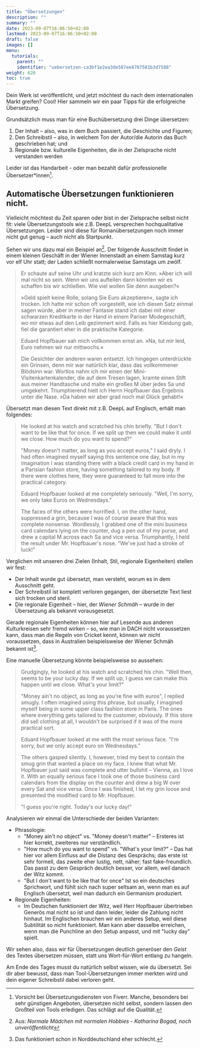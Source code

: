 ```yaml
---
title: "Übersetzungen"
description: ""
summary: ""
date: 2023-09-07T16:06:50+02:00
lastmod: 2023-09-07T16:06:50+02:00
draft: false
images: []
menu:
  tutorials:
    parent: ""
    identifier: "uebersetzen-ca3bf1e2ea3de587ee8707581b3d7588"
weight: 620
toc: true
---
```


Dein Werk ist veröffentlicht, und jetzt möchtest du nach dem internationalen Markt greifen? Cool!
Hier sammeln wir ein paar Tipps für die erfolgreiche Übersetzung.

Grundsätzlich muss man für eine Buchübersetzung drei Dinge übersetzen:

1. Der Inhalt – also, was in dem Buch passiert, die Geschichte und Figuren;
2. Den Schreibstil – also, in welchem Ton der Autor/die Autorin das Buch geschrieben hat; und
3. Regionale bzw. kulturelle Eigenheiten, die in der Zielsprache nicht verstanden werden

Leider ist das Handarbeit - oder man bezahlt dafür professionelle Übersetzer\*innen[^1].

## Automatische Übersetzungen funktionieren nicht.

Vielleicht möchtest du Zeit sparen oder bist in der Zielsprache selbst nicht fit:
viele Übersetzungstools wie z.B. DeepL versprechen hochqualitative Übersetzungen.
Leider sind diese für Romanübersetzungen noch immer nicht gut genug – auch nicht
als Startpunkt.

Sehen wir uns dazu mal ein Beispiel an[^2]. Der folgende Ausschnitt findet in einem kleinen
Geschäft in der Wiener Innenstadt an einem Samstag kurz vor elf Uhr statt; der Laden schließt
normalerweise Samstags um zwölf.

> Er schaute auf seine Uhr und kratzte sich kurz am Kinn. »Aber ich will mal nicht so sein. Wenn wir uns aufteilen dann könnten wir es schaffen bis wir schließen. Wie viel wollen Sie denn ausgeben?«
>
>»Geld spielt keine Rolle, solang Sie Euro akzeptieren«, sagte ich trocken. Ich hatte mir schon oft vorgestellt, wie ich diesen Satz einmal sagen würde, aber in meiner Fantasie stand ich dabei mit einer schwarzen Kreditkarte in der Hand in einem Pariser Modegeschäft, wo mir etwas auf den Leib gezimmert wird. Falls es hier Kleidung gab, fiel die garantiert eher in die praktische Kategorie.
>
>Eduard Hopfbauer sah mich vollkommen ernst an. »Na, tut mir leid, Euro nehmen wir nur mittwochs.«
>
>Die Gesichter der anderen waren entsetzt. Ich hingegen unterdrückte ein Grinsen, denn mir war natürlich klar, dass das vollkommener Blödsinn war. Wortlos nahm ich mir einen der Mini-Visitenkartenkalender, die auf dem Tresen lagen, kramte einen Stift aus meiner Handtasche und malte ein großes M über jedes Sa und umgekehrt. Triumphierend hielt ich Herrn Hopfbauer das Ergebnis unter die Nase. »Da haben wir aber grad noch mal Glück gehabt!«

Übersetzt man diesen Text direkt mit z.B. DeepL auf Englisch, erhält man folgendes:

> He looked at his watch and scratched his chin briefly. "But I don't want to be like that for once. If we split up then we could make it until we close. How much do you want to spend?"
>
> "Money doesn't matter, as long as you accept euros," I said dryly. I had often imagined myself saying this sentence one day, but in my imagination I was standing there with a black credit card in my hand in a Parisian fashion store, having something tailored to my body. If there were clothes here, they were guaranteed to fall more into the practical category.
>
> Eduard Hopfbauer looked at me completely seriously. "Well, I'm sorry, we only take Euros on Wednesdays."
>
> The faces of the others were horrified. I, on the other hand, suppressed a grin, because I was of course aware that this was complete nonsense. Wordlessly, I grabbed one of the mini business card calendars lying on the counter, dug a pen out of my purse, and drew a capital M across each Sa and vice versa. Triumphantly, I held the result under Mr. Hopfbauer's nose. "We've just had a stroke of luck!"

Verglichen mit unseren drei Zielen (Inhalt, Stil, regionale Eigenheiten) stellen wir fest:

- Der Inhalt wurde gut übersetzt, man versteht, worum es in dem Ausschnitt geht.
- Der Schreibstil ist komplett verloren gegangen, der übersetzte Text liest sich trocken und steril.
- Die regionale Eigenheit – hier, der _Wiener Schmäh_ – wurde in der Übersetzung als bekannt vorausgesetzt.

Gerade regionale Eigenheiten können hier auf Lesende aus anderen Kulturkreisen sehr fremd wirken – so, wie man in
DACH nicht voraussetzen kann, dass man die Regeln von Cricket kennt, können wir nicht voraussetzen,
dass in Australien beispielsweise der Wiener Schmäh bekannt ist[^3].

Eine manuelle Übersetzung könnte beispielsweise so aussehen:

> Grudgingly, he looked at his watch and scratched his chin. "Well then, seems to be your lucky day. If we split up, I guess we can make this happen until we close. What's your limit?"
>
> "Money ain't no object, as long as you're fine with euros", I replied smugly. I often imagined using this phrase, but usually, I imagined myself being in some upper class fashion store in Paris. The ones where everything gets tailored to the customer, obviously. If this store did sell clothing at all, I wouldn't be surprised if it was of the more practical sort.
>
> Eduard Hopfbauer looked at me with the most serious face. "I'm sorry, but we only accept euro on Wednesdays."
>
> The others gasped silently. I, however, tried my best to contain the smug grin that wanted a place on my face. I knew that what Mr. Hopfbauer just said was complete and utter bullshit – Vienna, as I love it. With an equally serious face I took one of those business card calendars from the display on the counter and drew a big W over every Sat and vice versa. Once I was finished, I let my grin loose and presented the modified card to Mr. Hopfbauer.
>
> "I guess you're right. Today's our lucky day!"

Analysieren wir einmal die Unterschiede der beiden Varianten:

- Phrasologie:
  - "Money ain't no object" vs. "Money doesn't matter" – Ersteres ist hier korrekt, zweiteres nur verständlich.
  - "How much do you want to spend" vs. "What's your limit?" – Das hat hier vor allem Einfluss auf die Distanz des Gesprächs; das erste ist sehr formell, das zweite eher lustig, nett, näher; fast fake-freundlich. Das passt zu dem Gespräch deutlich besser, vor allem, weil danach der Witz kommt.
  - "But I don't want to be like that for once" Ist so ein deutsches Sprichwort, und fühlt sich nach super seltsam an, wenn man es auf Englisch übersetzt, weil man dadurch ein Germanism produziert.
- Regionale Eigenheiten:
  - Im Deutschen funktioniert der Witz, weil Herr Hopfbauer übertrieben Generös mal nicht so ist und dann leider, leider die Zahlung nicht hinhaut. Im Englischen brauchen wir ein anderes Setup, weil diese Subtilität so nicht funktioniert. Man kann aber dasselbe erreichen, wenn man die Punchline an den Setup anpasst, und mit "lucky day" spielt.

Wir sehen also, dass wir für Übersetzungen deutlich generöser den _Geist_ des Textes übersetzen müssen, statt uns Wort-für-Wort entlang zu hangeln.

Am Ende des Tages musst du natürlich selbst wissen, wie du übersetzt. Sei dir aber bewusst, dass man Tool-Übersetzungen immer merkten wird und dein eigener Schreibstil dabei verloren geht.

[^1]: Vorsicht bei Übersetzungsdiensten von Fiverr. Manche, besonders bei sehr günstigen Angeboten,
      übersetzen nicht selbst, sondern lassen den Großteil von Tools erledigen. Das schlägt auf
      die Qualität.

[^2]: Aus: _Normale Mädchen mit normalen Hobbies - Katharina Bogad, noch unveröffentlicht_

[^3]: Das funktioniert schon in Norddeutschland eher schlecht.

